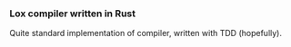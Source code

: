 ### Lox compiler written in Rust

Quite standard implementation of compiler, written with TDD (hopefully).